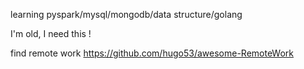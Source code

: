 
learning pyspark/mysql/mongodb/data structure/golang

I'm old, I need this !

find remote work
https://github.com/hugo53/awesome-RemoteWork
